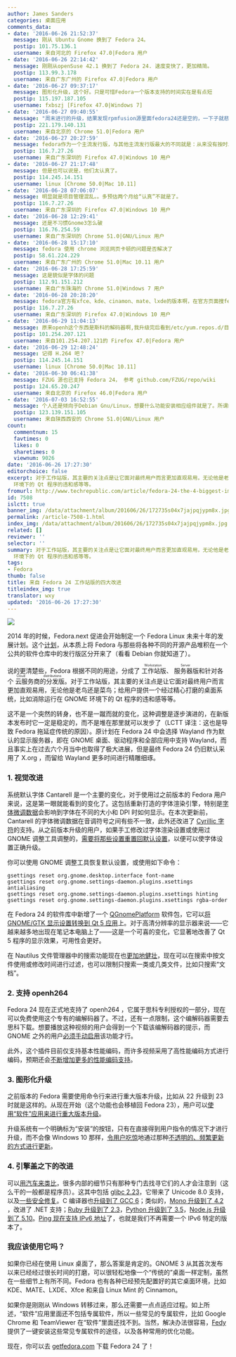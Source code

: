 ```yaml
---
author: James Sanders
categories: 桌面应用
comments_data:
- date: '2016-06-26 21:52:37'
  message: 刚从 Ubuntu Gnome 换到了 Fedora 24。
  postip: 101.75.136.1
  username: 来自河北的 Firefox 47.0|Fedora 用户
- date: '2016-06-26 22:14:42'
  message: 刚刚从openSuse 42.1 换到了 Fedora 24. 速度变快了，更加精简。
  postip: 113.99.3.178
  username: 来自广东广州的 Firefox 47.0|Fedora 用户
- date: '2016-06-27 09:37:17'
  message: 图形化升级，这个好。只是可惜Fedora一个版本支持的时间实在是有点短
  postip: 115.197.187.105
  username: fxbszj [Firefox 47.0|Windows 7]
- date: '2016-06-27 09:40:55'
  message: "周末进行的升级，结果发现rpmfusion源里面fedora24还是空的，一下子就悲剧了，等了两天才有包；<br />\r\n不过是感觉比23要快一些"
  postip: 221.179.140.131
  username: 来自北京的 Chrome 51.0|Fedora 用户
- date: '2016-06-27 20:27:59'
  message: fedora作为一个主流发行版，与其他主流发行版最大的不同就是：从来没有按时发布过！
  postip: 116.7.27.26
  username: 来自广东深圳的 Firefox 47.0|Windows 10 用户
- date: '2016-06-27 21:17:48'
  message: 但是也可以说是，他们太认真了。
  postip: 114.245.14.151
  username: linux [Chrome 50.0|Mac 10.11]
- date: '2016-06-28 07:06:07'
  message: 明显就是项目管理混乱。。多预估两个月给“认真”不就是了。
  postip: 116.7.27.26
  username: 来自广东深圳的 Firefox 47.0|Windows 10 用户
- date: '2016-06-28 12:29:41'
  message: 还是不习惯Gnome3怎么破
  postip: 116.76.254.59
  username: 来自广东深圳的 Chrome 51.0|GNU/Linux 用户
- date: '2016-06-28 15:17:10'
  message: fedora 使用 chrome 浏览网页卡顿的问题是否解决了
  postip: 58.61.224.229
  username: 来自广东广州的 Chrome 51.0|Mac 10.11 用户
- date: '2016-06-28 17:25:59'
  message: 这是貌似是字体的问题
  postip: 112.91.151.212
  username: 来自广东珠海的 Chrome 51.0|Windows 7 用户
- date: '2016-06-28 20:28:20'
  message: fedora官方有xfce、kde、cinamon、mate、lxde的版本啊，在官方页面搜fedora定制版
  postip: 116.7.27.26
  username: 来自广东深圳的 Firefox 47.0|Windows 10 用户
- date: '2016-06-29 11:04:13'
  message: 原来openh这个东西是斯科的解码器啊,我升级完后看到/etc/yum.repos.d/目录下的 openh这个目录还困惑呢.
  postip: 101.254.207.121
  username: 来自101.254.207.121的 Firefox 47.0|Fedora 用户
- date: '2016-06-29 12:48:24'
  message: 记得 H.264 吧？
  postip: 114.245.14.151
  username: linux [Chrome 50.0|Mac 10.11]
- date: '2016-06-30 06:41:38'
  message: FZUG 源也已支持 Fedora 24， 参考 github.com/FZUG/repo/wiki
  postip: 124.65.20.247
  username: 来自北京的 Firefox 46.0|Fedora 用户
- date: '2016-07-03 16:52:55'
  message: 个人还是倾向于Debian Gnu/Linux，想要什么功能安装相应组件就是了。所谓的服务器桌面也是个噱头，哪有那么严格的区分。用起来才是最好的！！！
  postip: 123.139.151.105
  username: 来自陕西西安的 Chrome 51.0|GNU/Linux 用户
count:
  commentnum: 15
  favtimes: 0
  likes: 0
  sharetimes: 0
  viewnum: 9026
date: '2016-06-26 17:27:30'
editorchoice: false
excerpt: 对于工作站版，其主要的关注点是让它面对最终用户而言更加直观易用，无论他是老鸟还是菜鸟；给用户提供一个经过精心打磨的桌面系统，比如消除运行在 GNOME
  环境下的 Qt 程序的违和感等等。
fromurl: http://www.techrepublic.com/article/fedora-24-the-4-biggest-improvements-from-the-latest-workstation-release
id: 7508
islctt: true
banner_img: /data/attachment/album/201606/26/172735s04x7jajpqjypm8x.jpg
permalink: /article-7508-1.html
index_img: /data/attachment/album/201606/26/172735s04x7jajpqjypm8x.jpg.thumb.jpg
related: []
reviewer: ''
selector: ''
summary: 对于工作站版，其主要的关注点是让它面对最终用户而言更加直观易用，无论他是老鸟还是菜鸟；给用户提供一个经过精心打磨的桌面系统，比如消除运行在 GNOME
  环境下的 Qt 程序的违和感等等。
tags:
- Fedora
thumb: false
title: 来自 Fedora 24 工作站版的四大改进
titleindex_img: true
translator: wxy
updated: '2016-06-26 17:27:30'
---
```


![](/data/attachment/album/201606/26/172735s04x7jajpqjypm8x.jpg) 


2014 年的时候，Fedora.next 促进会开始制定一个 Fedora Linux 未来十年的发展计划。这个[计划](https://fedoramagazine.org/fedora-present-and-future-a-fedora-next-2014-update-part-i-why/)，从本质上将 Fedora 与那些将各种不同的开源产品堆积在一个公共的软件仓库中的发行版区分开来了（看看 Debian 你就知道了）。


说的更清楚些，Fedora 根据不同的用途，分成了<ruby> 工作站版 <rp>  （ </rp> <rt>  Workstation </rt> <rp>  ） </rp></ruby>、<ruby> 服务器版 <rp>  （ </rp> <rt>  Server </rt> <rp>  ） </rp></ruby>和针对各个<ruby> 云服务商的分发版 <rp>  （ </rp> <rt>  Cloud distributions </rt> <rp>  ） </rp></ruby>。对于工作站版，其主要的关注点是让它面对最终用户而言更加直观易用，无论他是老鸟还是菜鸟；给用户提供一个经过精心打磨的桌面系统，比如消除运行在 GNOME 环境下的 Qt 程序的违和感等等。 


这不是一个突然的转身，也不是一蹴而就的变化，这种调整是逐步演进的，在新版本发布时它一定是稳定的，而不是堆在那里就可以发步了（LCTT 译注：这也是导致 Fedora 拖延症传统的原因）。原计划在 Fedora 24 中会选择 Wayland 作为默认的显示服务器，即在 GNOME 桌面、驱动程序和全部应用中支持 Wayland，而且事实上在过去六个月当中也取得了极大进展，但是最终 Fedora 24 仍旧默认采用了 X.org ，而留给 Wayland 更多时间进行精雕细琢。


### 1. 视觉改进


系统默认字体 Cantarell 是一个主要的变化，对于使用过之前版本的 Fedora 用户来说，这是第一眼就能看到的变化了。这包括重新打造的字体渲染引擎，特别是[字体微调数据](https://en.wikipedia.org/wiki/Font_hinting)会影响到字体在不同的大小和 DPI 时如何显示。在本次更新前，Cantarell 的字体微调数据在音调符号之间有些不一致，此外还改进了 [Cyrillic 字符](https://en.wikipedia.org/wiki/Cyrillic_script)的支持。从之前版本升级的用户，如果手工修改过字体渲染设置或使用过 GNOME 调整工具调整的，[需要将那些设置重置回默认设置](https://fedoramagazine.org/font-improvements-fedora-24-workstation/)，以便可以使字体设置正确升级。


你可以使用 GNOME 调整工具恢复默认设置，或使用如下命令：



```
gsettings reset org.gnome.desktop.interface font-name
gsettings reset org.gnome.settings-daemon.plugins.xsettings antialiasing
gsettings reset org.gnome.settings-daemon.plugins.xsettings hinting
gsettings reset org.gnome.settings-daemon.plugins.xsettings rgba-order
```

在 Fedora 24 的软件库中新增了一个 [QGnomePlatform](https://github.com/MartinBriza/QGnomePlatform) 软件包，它可以[将 GNOME/GTK 显示设置转换到 Qt 5 应用](https://fedoraproject.org/wiki/Changes/QGnomePlatform)上。对于高清分辨率的显示器来说——它越来越多地出现在笔记本电脑上了——这是一个可喜的变化，它显著地改善了 Qt 5 程序的显示效果，可用性会更好。


在 Nautilus 文件管理器中的搜索功能现在也[更加地健壮](https://csorianognome.wordpress.com/2016/02/08/nautilus-3-20-and-looking-forward/)，现在可以在搜索中按文件使用或修改时间进行过滤，也可以限制只搜索一类或几类文件，比如只搜索“文档”。


### 2. 支持 openh264


Fedora 24 现在正式地支持了 openh264 ，它属于思科专利授权的一部分，现在可以免费使用这个专有的编解码器了。不过，还有一点限制，这个编解码器需要去思科下载。想要播放这种视频的用户会得到一个下载该编解码器的提示，而 GNOME 之外的用户[必须手动启用](https://ausil.us/wordpress/?p=126)该功能才行。


此外，这个插件目前仅支持基本性能编码，而许多视频采用了高性能编码方式进行编码，预期还会[不断增加更多的性能编码支持](https://blogs.gnome.org/uraeus/2016/05/12/h264-in-fedora-workstation/)。


### 3. 图形化升级


之前版本的 Fedora 需要使用命令行来进行重大版本升级，比如从 22 升级到 23 时就是这样的。从现在开始（这个功能也会移植回 Fedora 23），用户可以[使用“软件”应用来进行重大版本升级](https://fedoramagazine.org/fedora-24-feature-graphical-upgrades/)。


升级系统有一个明确标为“安装”的按钮，只有在直接得到用户指令的情况下才进行升级，而不会像 Windows 10 那样，[令用户吃惊](https://www.theguardian.com/technology/2016/may/04/windows-10-updates-ruining-pro-gaming-streams)地通过那种[不透明的、频繁更新的方式进行更新](https://fedoramagazine.org/fedora-24-feature-graphical-upgrades/)。


### 4. 引擎盖之下的改进


可以[用汽车来类比](https://en.wikipedia.org/wiki/Car_analogy)，很多内部的细节只有那种专门去找寻它们的人才会注意到（这么干的一般都是程序员）。这其中包括 [glibc 2.23](https://fedoraproject.org/wiki/Changes/GLIBC223)，它带来了 Unicode 8.0 支持，以及[一些安全修复](https://sourceware.org/git/?p=glibc.git;a=blob;f=NEWS;hb=HEAD)。C 编译器也[升级到了 GCC 6](https://gcc.gnu.org/gcc-6/changes.html)；类似的，[Mono 升级到了 4.2](https://fedoraproject.org/wiki/Changes/Mono4.2) ，改进了 .NET 支持；[Ruby 升级到了 2.3](https://fedoraproject.org/wiki/Changes/Ruby_2.3)，[Python 升级到了 3.5](https://fedoraproject.org/wiki/Changes/python3.5)，[Node.js 升级到了 5.10](https://fedoraproject.org/wiki/Changes/NodeJS5x)。[Ping 现在支持 IPv6 地址](https://fedoraproject.org/wiki/Changes/PingIpv6)了，也就是我们不再需要一个 IPv6 特定的版本了。


### 我应该使用它吗？


如果你已经在使用 Linux 桌面了，那么答案是肯定的。GNOME 3 从其首次发布以来已经经过很长时间的打磨，可以很轻松地像一个“传统的”桌面一样定制，虽然在一些细节上有所不同。Fedora 也有各种已经预先配置好的其它桌面环境，比如 KDE、MATE、LXDE、Xfce 和来自 Linux Mint 的 Cinnamon。


如果你是刚刚从 Windows 转移过来，那么还需要一点点适应过程。如上所述，“软件”应用里面还不包括专属软件，所以一些常见的专属软件，比如 Google Chrome 和 TeamViewer 在“软件”里面还找不到。当然，解决办法很容易，[Fedy](http://folkswithhats.org/) 提供了一键安装这些常见专属软件的途径，以及各种常用的优化功能。


现在，你可以去 [getfedora.com](https://getfedora.org/) 下载 Fedora 24 了！